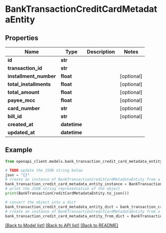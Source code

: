 # BankTransactionCreditCardMetadataEntity


## Properties

Name | Type | Description | Notes
------------ | ------------- | ------------- | -------------
**id** | **str** |  | 
**transaction_id** | **str** |  | 
**installment_number** | **float** |  | [optional] 
**total_installments** | **float** |  | [optional] 
**total_amount** | **float** |  | [optional] 
**payee_mcc** | **float** |  | [optional] 
**card_number** | **str** |  | [optional] 
**bill_id** | **str** |  | [optional] 
**created_at** | **datetime** |  | 
**updated_at** | **datetime** |  | 

## Example

```python
from openapi_client.models.bank_transaction_credit_card_metadata_entity import BankTransactionCreditCardMetadataEntity

# TODO update the JSON string below
json = "{}"
# create an instance of BankTransactionCreditCardMetadataEntity from a JSON string
bank_transaction_credit_card_metadata_entity_instance = BankTransactionCreditCardMetadataEntity.from_json(json)
# print the JSON string representation of the object
print(BankTransactionCreditCardMetadataEntity.to_json())

# convert the object into a dict
bank_transaction_credit_card_metadata_entity_dict = bank_transaction_credit_card_metadata_entity_instance.to_dict()
# create an instance of BankTransactionCreditCardMetadataEntity from a dict
bank_transaction_credit_card_metadata_entity_from_dict = BankTransactionCreditCardMetadataEntity.from_dict(bank_transaction_credit_card_metadata_entity_dict)
```
[[Back to Model list]](../README.md#documentation-for-models) [[Back to API list]](../README.md#documentation-for-api-endpoints) [[Back to README]](../README.md)


